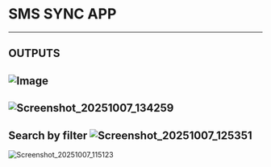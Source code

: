 # SMS SYNC APP
---
OUTPUTS
---
![Image](https://github.com/user-attachments/assets/9470c3a2-6559-4761-b8d7-2d38d6a91bd2)
---
![Screenshot_20251007_134259](https://github.com/user-attachments/assets/00919290-2a8c-4c08-93a8-5c2232c8617d)
---
Search by filter
![Screenshot_20251007_125351](https://github.com/user-attachments/assets/5174514d-5d2d-4b2d-bf18-a44b59e9776b)
---
![Screenshot_20251007_115123](https://github.com/user-attachments/assets/e518841b-e564-4458-af46-0b0d0dc585ed)
